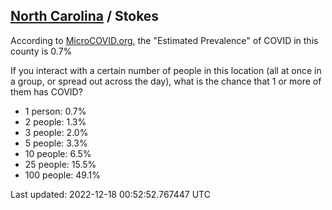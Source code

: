 
## [North Carolina](/united-states/north-carolina) / Stokes

According to [MicroCOVID.org](http://microcovid.org),
the "Estimated Prevalence" of COVID in this county is 0.7%

If you interact with a certain number of people in this location
(all at once in a group, or spread out across the day), what is the chance that
1 or more of them has COVID?

- 1 person: 0.7%
- 2 people: 1.3%
- 3 people: 2.0%
- 5 people: 3.3%
- 10 people: 6.5%
- 25 people: 15.5%
- 100 people: 49.1%

Last updated: 2022-12-18 00:52:52.767447 UTC
